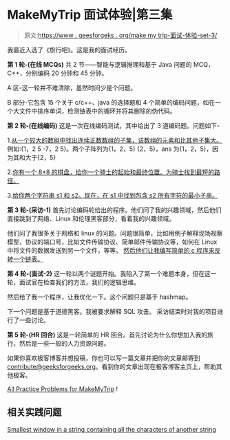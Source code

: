 # MakeMyTrip 面试体验|第三集

> 原文:[https://www . geesforgeks . org/make my trip-面试-体验-set-3/](https://www.geeksforgeeks.org/makemytrip-interview-experience-set-3/)

我最近入选了《旅行吧》。这是我的面试经历。

**第 1 轮-(在线 MCQs)**
共 2 节——智能与逻辑推理和基于 Java 问题的 MCQ，C++，分别编码 20 分钟和 45 分钟。

A 区-这一轮并不难清除，虽然时间少是个问题。

B 部分-它包含 15 个关于 c/c++、java 的选择题和 4 个简单的编码问题，如在一个大文件中排序单词，检测链表中的循环并将其删除的伪代码。

**第 2 轮-(在线编码)**
这是一次在线编码测试，其中给出了 3 道编码题。问题如下-

1.[从一个较大的数组中找出连续正数数组的子集，该数组的元素和比其他子集大。](https://practice.geeksforgeeks.org/problems/kadanes-algorithm/0)例如:{1，2 5 -7，2 5}。两个子阵列为{1，2，5} {2，5}，ans 为{1，2，5}，因为其和大于{2，5}

2.[你有一个 8*8 的棋盘，给你一个骑士的起始和最终位置。为骑士找到最短的路径。](https://practice.geeksforgeeks.org/problems/steps-by-knight/0)

3.[给你两个字符串 s1 和 s2。现在，在 s1 中找到包含 s2 所有字符的最小子串。](https://practice.geeksforgeeks.org/problems/smallest-window-in-a-string-containing-all-the-characters-of-another-string/0)

**第 3 轮-(采访-1)**
首先讨论编码轮给出的程序。他们问了我的兴趣领域，然后他们直接跳到了网络、Linux 和伦理黑客部分，看着我的兴趣领域。

他们问了我很多关于网络和 linux 的问题。问题很简单，比如用例子解释现场视察模型，协议的端口号，比如文件传输协议、简单邮件传输协议等，如何在 Linux 中将文件的数据发送到另一个文件，等等。
[然后他们让我编写简单的 c 程序来反转一个链表。](https://practice.geeksforgeeks.org/problems/reverse-a-linked-list/1)

**第 4 轮-(面试-2)**
这一轮以两个谜题开始。我陷入了第一个难题本身，但在这一轮，面试官在检查我们的方法，我们的逻辑思维。

然后给了我一个程序，让我优化一下。这个问题只是基于 hashmap。

下一个问题是基于道德黑客。我被要求解释 SQL 攻击。
采访结束时对我的项目进行了一些讨论。

**第 5 轮-(HR 回合)**
这是一轮简单的 HR 回合。首先讨论为什么你想加入我的旅行，然后是一些一般的人力资源问题。

如果你喜欢极客博客并想投稿，你也可以写一篇文章并把你的文章邮寄到 contribute@geeksforgeeks.org。看到你的文章出现在极客博客主页上，帮助其他极客。

[All Practice Problems for MakeMyTrip](https://practice.geeksforgeeks.org/company/MakeMyTrip/) !

## 相关实践问题

[Smallest window in a string containing all the characters of another string](https://practice.geeksforgeeks.org/problems/smallest-window-in-a-string-containing-all-the-characters-of-another-string/0)